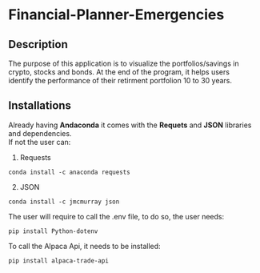 # Financial-Planner-Emergencies  

## Description
The purpose of this application is to visualize the portfolios/savings in crypto, stocks and bonds. At the end of the program, it helps users  
identify the performance of their retirment portfolion 10 to 30 years.  
  
 
## Installations  
Already having **Andaconda** it comes with the **Requets** and **JSON** libraries and dependencies.  
If not the user can:  
1. Requests
```
conda install -c anaconda requests
```  
2. JSON
```
conda install -c jmcmurray json
```
The user will require to call the .env file, to do so, the user needs:
```
pip install Python-dotenv

```  
To call the Alpaca Api, it needs to be installed:  
```
pip install alpaca-trade-api
```